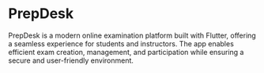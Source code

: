 # PrepDesk
PrepDesk is a modern online examination platform built with Flutter, offering a seamless experience for students and instructors. The app enables efficient exam creation, management, and participation while ensuring a secure and user-friendly environment.
